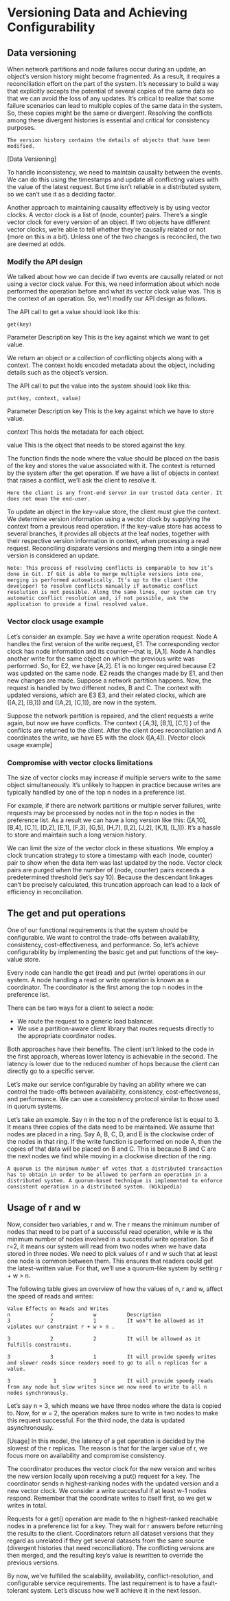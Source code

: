 # Versioning Data and Achieving Configurability
## Data versioning
When network partitions and node failures occur during an update, an object’s version history might become fragmented. As a result, it requires a reconciliation effort on the part of the system. It’s necessary to build a way that explicitly accepts the potential of several copies of the same data so that we can avoid the loss of any updates. It’s critical to realize that some failure scenarios can lead to multiple copies of the same data in the system. So, these copies might be the same or divergent. Resolving the conflicts among these divergent histories is essential and critical for consistency purposes.
```
The version history contains the details of objects that have been modified.
```
[Data Versioning]

To handle inconsistency, we need to maintain causality between the events. We can do this using the timestamps and update all conflicting values with the value of the latest request. But time isn’t reliable in a distributed system, so we can’t use it as a deciding factor.

Another approach to maintaining causality effectively is by using vector clocks. A vector clock is a list of (node, counter) pairs. There’s a single vector clock for every version of an object. If two objects have different vector clocks, we’re able to tell whether they’re causally related or not (more on this in a bit). Unless one of the two changes is reconciled, the two are deemed at odds.

### Modify the API design
We talked about how we can decide if two events are causally related or not using a vector clock value. For this, we need information about which node performed the operation before and what its vector clock value was. This is the context of an operation. So, we’ll modify our API design as follows.

The API call to get a value should look like this:
```
get(key)
```
Parameter    Description
key          This is the key against which we want to get value.

We return an object or a collection of conflicting objects along with a context. The context holds encoded metadata about the object, including details such as the object’s version.

The API call to put the value into the system should look like this:
```
put(key, context, value)
```

Parameter       Description
key             This is the key against which we have to store value.

context         This holds the metadata for each object.

value           This is the object that needs to be stored against the key.

The function finds the node where the value should be placed on the basis of the key and stores the value associated with it. The context is returned by the system after the get operation. If we have a list of objects in context that raises a conflict, we’ll ask the client to resolve it.

```
Here the client is any front-end server in our trusted data center. It does not mean the end-user.
```

To update an object in the key-value store, the client must give the context. We determine version information using a vector clock by supplying the context from a previous read operation. If the key-value store has access to several branches, it provides all objects at the leaf nodes, together with their respective version information in context, when processing a read request. Reconciling disparate versions and merging them into a single new version is considered an update.
```
Note: This process of resolving conflicts is comparable to how it’s done in Git. If Git is able to merge multiple versions into one, merging is performed automatically. It’s up to the client (the developer) to resolve conflicts manually if automatic conflict resolution is not possible. Along the same lines, our system can try automatic conflict resolution and, if not possible, ask the application to provide a final resolved value.
```

### Vector clock usage example
Let’s consider an example. Say we have a write operation request. Node A handles the first version of the write request, E1. The corresponding vector clock has node information and its counter—that is, [A,1]. Node A handles another write for the same object on which the previous write was performed. So, for E2, we have [A,2]. E1 is no longer required because E2 was updated on the same node. E2 reads the changes made by E1, and then new changes are made. Suppose a network partition happens. Now, the request is handled by two different nodes, B and C. The context with updated versions, which are E3
E3, and their related clocks, which are ([A,2], [B,1]) and ([A,2], [C,1]), are now in the system.

Suppose the network partition is repaired, and the client requests a write again, but now we have conflicts. The context ( [A,3], [B,1], [C,1] ) of the conflicts are returned to the client. After the client does reconciliation and A coordinates the write, we have E5 with the clock ([A,4]).
[Vector clock usage example]

### Compromise with vector clocks limitations
The size of vector clocks may increase if multiple servers write to the same object simultaneously. It’s unlikely to happen in practice because writes are typically handled by one of the top n nodes in a preference list.

For example, if there are network partitions or multiple server failures, write requests may be processed by nodes not in the top n nodes in the preference list. As a result we can have a long version like this: ([A,10], [B,4], [C,1], [D,2], [E,1], [F,3], [G,5], [H,7], [I,2], [J,2], [K,1], [L,1]). It’s a hassle to store and maintain such a long version history.

We can limit the size of the vector clock in these situations. We employ a clock truncation strategy to store a timestamp with each (node, counter) pair to show when the data item was last updated by the node. Vector clock pairs are purged when the number of (node, counter) pairs exceeds a predetermined threshold (let’s say 10). Because the descendant linkages can’t be precisely calculated, this truncation approach can lead to a lack of efficiency in reconciliation.

## The get and put operations
One of our functional requirements is that the system should be configurable. We want to control the trade-offs between availability, consistency, cost-effectiveness, and performance. So, let’s achieve configurability by implementing the basic get and put functions of the key-value store.

Every node can handle the get (read) and put (write) operations in our system. A node handling a read or write operation is known as a coordinator. The coordinator is the first among the top n nodes in the preference list.

There can be two ways for a client to select a node:
- We route the request to a generic load balancer.
- We use a partition-aware client library that routes requests directly to the appropriate coordinator nodes.

Both approaches have their benefits. The client isn’t linked to the code in the first approach, whereas lower latency is achievable in the second. The latency is lower due to the reduced number of hops because the client can directly go to a specific server.

Let’s make our service configurable by having an ability where we can control the trade-offs between availability, consistency, cost-effectiveness, and performance. We can use a consistency protocol similar to those used in quorum systems.

Let’s take an example. Say n in the top n of the preference list is equal to 3. It means three copies of the data need to be maintained. We assume that nodes are placed in a ring. Say A, B, C, D, and E is the clockwise order of the nodes in that ring. If the write function is performed on node A, then the copies of that data will be placed on B and C. This is because B and C are the next nodes we find while moving in a clockwise direction of the ring.

```
A quorum is the minimum number of votes that a distributed transaction has to obtain in order to be allowed to perform an operation in a distributed system. A quorum-based technique is implemented to enforce consistent operation in a distributed system. (Wikipedia)
```


## Usage of r and w
Now, consider two variables, r and w. The r means the minimum number of nodes that need to be part of a successful read operation, while w is the minimum number of nodes involved in a successful write operation. So if r=2, it means our system will read from two nodes when we have data stored in three nodes. We need to pick values of r and w such that at least one node is common between them. This ensures that readers could get the latest-written value. For that, we’ll use a quorum-like system by setting r + w > n.

The following table gives an overview of how the values of n, r and w,  affect the speed of reads and writes:

```
Value Effects on Reads and Writes
n             r             w          Description
3             2             1          It won't be allowed as it violates our constraint r + w > n .

3             2             2          It will be allowed as it fulfills constraints.

3             3             1          It will provide speedy writes and slower reads since readers need to go to all n replicas for a value. 

3              1            3          It will provide speedy reads from any node but slow writes since we now need to write to all n nodes synchronously.

```
Let’s say n = 3, which means we have three nodes where the data is copied to. Now, for w = 2, the operation makes sure to write in two nodes to make this request successful. For the third node, the data is updated asynchronously.

[Usage]
In this model, the latency of a get operation is decided by the slowest of the r replicas. The reason is that for the larger value of r, we focus more on availability and compromise consistency.

The coordinator produces the vector clock for the new version and writes the new version locally upon receiving a put() request for a key. The coordinator sends n highest-ranking nodes with the updated version and a new vector clock. We consider a write successful if at least w-1 nodes respond. Remember that the coordinate writes to itself first, so we get w writes in total.

Requests for a get() operation are made to the n highest-ranked reachable nodes in a preference list for a key. They wait for r answers before returning the results to the client. Coordinators return all dataset versions that they regard as unrelated if they get several datasets from the same source (divergent histories that need reconciliation). The conflicting versions are then merged, and the resulting key’s value is rewritten to override the previous versions.

By now, we’ve fulfilled the scalability, availability, conflict-resolution, and configurable service requirements. The last requirement is to have a fault-tolerant system. Let’s discuss how we’ll achieve it in the next lesson.
